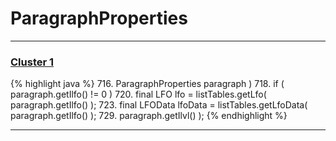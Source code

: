 # ParagraphProperties

***

### [Cluster 1](./1)
{% highlight java %}
716.     ParagraphProperties paragraph )
718. if ( paragraph.getIlfo() != 0 )
720.     final LFO lfo = listTables.getLfo( paragraph.getIlfo() );
723.     final LFOData lfoData = listTables.getLfoData( paragraph.getIlfo() );
729.                 paragraph.getIlvl() );
{% endhighlight %}

***

